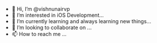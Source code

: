 - 👋 Hi, I’m @vishnunairvp
- 👀 I’m interested in iOS Development...
- 🌱 I’m currently learning and always learning new things...
- 💞️ I’m looking to collaborate on ...
- 📫 How to reach me ...

<!---
vishnunairvp/vishnunairvp is a ✨ special ✨ repository because its `README.md` (this file) appears on your GitHub profile.
You can click the Preview link to take a look at your changes.
--->
